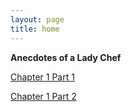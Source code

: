 ```yaml
---
layout: page
title: home
---
```


**Anecdotes of a Lady Chef**

[Chapter 1 Part 1](pages/1_1.md)

[Chapter 1 Part 2](pages/1_2.md)
